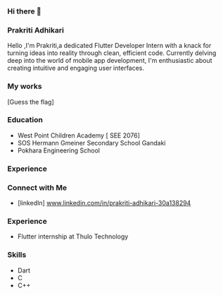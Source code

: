 ### Hi there 👋
### Prakriti Adhikari 


Hello ,I'm Prakriti,a dedicated Flutter Developer Intern with a knack for turning ideas into reality through clean, efficient code. Currently delving deep into the world of mobile app development, I'm enthusiastic about creating intuitive and engaging user interfaces.


### My works
[Guess the flag] 
### Education 
- West Point Children Academy [ SEE 2076]
- SOS Hermann Gmeiner Secondary School Gandaki
- Pokhara Engineering School
### Experience


### Connect with Me 
- [linkedIn] www.linkedin.com/in/prakriti-adhikari-30a138294
### Experience 
- Flutter internship at Thulo Technology
### Skills
- Dart
- C
- C++
